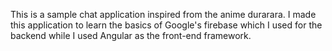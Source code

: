 This is a sample chat application inspired from the anime durarara. I made this application to learn the basics of Google's firebase which I used for the backend while I used Angular as the front-end framework.

